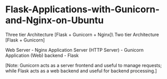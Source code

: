 # Flask-Applications-with-Gunicorn-and-Nginx-on-Ubuntu

Three tier Architecture [Flask + Gunicorn + Nginx]\\
Two tier Architecture [Flask + Gunicorn]

Web Server - Nginx
Application Server (HTTP Server) - Gunicorn
Application (Web) backend - Flask

[Note: Gunicorn acts as a server frontend and useful to manage requests; 
while Flask acts as a web backend and useful for backend processing.]


